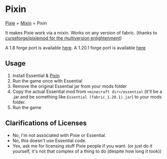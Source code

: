 # Pixin

[Pixie](https://github.com/pixiemc) + [Mixin](https://github.com/SpongePowered/Mixin) = Pixin

It makes Pixie work via a mixin. Works on any version of fabric. (thanks to [curseforge/pixiemod for the multiversion enlightenment](https://codeberg.org/cursefroge/PixieMod))

A 1.8 forge port is available [here](https://github.com/AnotherPillow/PixinForge). A 1.20.1 forge port is available [here](https://github.com/AnotherPillow/PixinForgeModern)

## Usage

1. Install Essential & [Pixin](https://github.com/AnotherPillow/Pixin)
2. Run the game once with Essential
3. Remove the original Essential jar from your mods folder
4. Copy the actual Essential mod from `<minecraft dir>/essential` (it'll be a .jar and be something like `Essential (fabric_1.20.1).jar`) to your mods folder.
5. Run the game

## Clarifications of Licenses

- No, I'm not associated with Pixie or Essential.
- No, this doesn't use Essential code.
- Yes, ask me for licensing stuff Pixie people if you want. (or just do it yourself, it's not that complex of a thing to do (despite how long it took))
